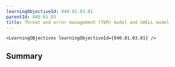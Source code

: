 ```yaml
---
learningObjectiveId: 040.01.03.01
parentId: 040.01.03
title: Threat and error management (TEM) model and SHELL model
---
```


```tsx eval
<LearningOBjectives learningObjectiveId={040.01.03.01} />
```

## Summary
